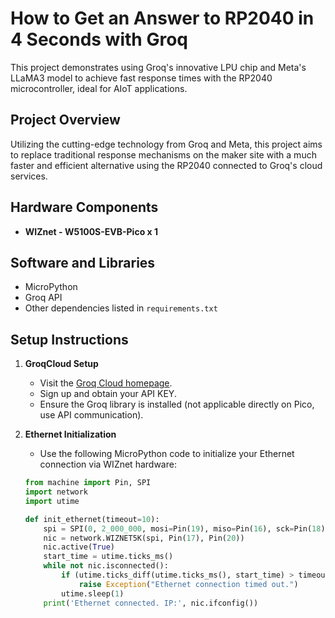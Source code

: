 # How to Get an Answer to RP2040 in 4 Seconds with Groq

This project demonstrates using Groq's innovative LPU chip and Meta's LLaMA3 model to achieve fast response times with the RP2040 microcontroller, ideal for AIoT applications.

## Project Overview

Utilizing the cutting-edge technology from Groq and Meta, this project aims to replace traditional response mechanisms on the maker site with a much faster and efficient alternative using the RP2040 connected to Groq's cloud services.

## Hardware Components

- **WIZnet - W5100S-EVB-Pico x 1**

## Software and Libraries

- MicroPython
- Groq API
- Other dependencies listed in `requirements.txt`

## Setup Instructions

1. **GroqCloud Setup**
   - Visit the [Groq Cloud homepage](https://api.groq.com/openai/v1/chat/completions).
   - Sign up and obtain your API KEY.
   - Ensure the Groq library is installed (not applicable directly on Pico, use API communication).

2. **Ethernet Initialization**
   - Use the following MicroPython code to initialize your Ethernet connection via WIZnet hardware:
   ```python
   from machine import Pin, SPI
   import network
   import utime

   def init_ethernet(timeout=10):
       spi = SPI(0, 2_000_000, mosi=Pin(19), miso=Pin(16), sck=Pin(18))
       nic = network.WIZNET5K(spi, Pin(17), Pin(20))
       nic.active(True)
       start_time = utime.ticks_ms()
       while not nic.isconnected():
           if (utime.ticks_diff(utime.ticks_ms(), start_time) > timeout * 1000):
               raise Exception("Ethernet connection timed out.")
           utime.sleep(1)
       print('Ethernet connected. IP:', nic.ifconfig())
